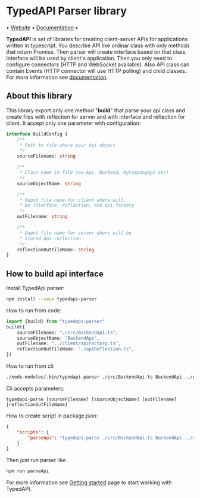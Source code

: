 # TypedAPI Parser library

• [Website](https://typedapi.com) • [Documentation](https://typedapi.com/getting-started) •

**TypedAPI** is set of libraries for creating client-server APIs for applications written in typescript. 
You describe API like ordinar class with only methods that return Promise. 
Then parser will create interface based on that class.
Interface will be used by client`s application.
Then you only need to configure connectors (HTTP and WebSocket available).
Also API class can contain Events (HTTP connector will use HTTP polling) and child classes. For more information see [documentation](https://typedapi.com/getting-started).

## About this library

This library export only one method "**build**" that parse your api class and create files 
with reflection for server and with interface and reflection for client. It accept only one parameter with configuration:

```typescript
interface BuildConfig {
    /**
     * Path to file where your Api object
     */
    sourceFilename: string

    /**
     * Class name in file (ex Api, Backend, MyCompanyApi etc)
     */
    sourceObjectName: string

    /**
     * Ouput file name for client where will 
     * be interface, reflection, and Api factory
     */
    outFilename: string

    /**
     * Ouput file name for server where will be
     * stored Api reflection
     */
    reflectionOutFileName: string
}
```

## How to build api interface

Install TypedApi parser:

```bash
npm install --save typedapi-parser
```

How to run from code:

```typescript
import {build} from "typedapi-parser"
build({
    sourceFilename: "./src/BackendApi.ts",
    sourceObjectName: "BackendApi",
    outFilename: "../client/apiFactory.ts",
    reflectionOutFileName: "./apiReflection.ts",
})
```

How to run from cli:
```bash
./node-modules/.bin/typedapi-parser ./src/BackendApi.ts BackendApi ../client/apiFactory.ts ./apiReflection.ts
```

Cli accepts parameters: 
```
typedapi-parse [sourceFilename] [sourceObjectName] [outFilename] [reflectionOutFileName]
```

How to create script in package.json:

```json
{
    "scripts": {
        "parseApi": "typedapi-parse ./src/BackendApi.ts BackendApi ../client/apiFactory.ts ./apiReflection.ts"
    }
}
```

Then just run parser like 
```bash
npm run parseApi
```

For more information see [Getting started](https://typedapi.com/getting-started) page to start working with TypedAPI.
